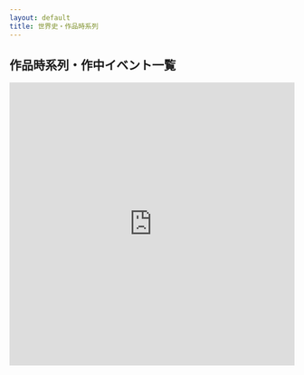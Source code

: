 ```yaml
---
layout: default
title: 世界史・作品時系列
---
```


## 作品時系列・作中イベント一覧

<iframe width="100%" height="500px" seamless frameborder='0' src="https://the-timeline.jp/timelines/1HdNbjc0stqZap4YImnLJlrfi2U4f6JhB7KKQLesO2sI?end=20820101102832&start=17741030095829"></iframe>
